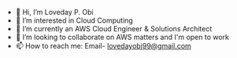 - 👋 Hi, I’m Loveday P. Obi
- 👀 I’m interested in Cloud Computing
- 🌱 I’m currently an AWS Cloud Engineer & Solutions Architect
- 💞️ I’m looking to collaborate on AWS matters and I'm open to work
- 📫 How to reach me: Email- lovedayobi99@gmail.com

<!---
chiphills19/chiphills19 is a ✨ special ✨ repository because its `README.md` (this file) appears on your GitHub profile.
You can click the Preview link to take a look at your changes.
--->
